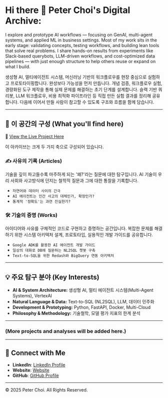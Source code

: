 # Hi there 👋 Peter Choi's Digital Archive:

I explore and prototype AI workflows — focusing on GenAI, multi-agent systems, and applied ML in business settings.
Most of my work sits in the early stage: validating concepts, testing workflows, and building lean tools that solve real problems.
I share hands-on results from experiments like Slack-based querybots, LLM-driven workflows, and cost-optimized data pipelines — 
with just enough structure to help others reuse or expand on what I build.

생성형 AI, 멀티에이전트 시스템, 머신러닝 기반의 워크플로우를
현장 중심으로 실험하고 프로토타이핑합니다.
완성보다 가능성을 먼저 만듭니다.
개념 검증, 워크플로우 실험, 경량화된 도구 제작을 통해
실제 문제를 해결하는 초기 단계를 설계합니다.
슬랙 기반 쿼리봇, LLM 워크플로우, 비용 최적화 파이프라인 등
직접 만든 실험 결과를 정리해 공유합니다.
다음에 이어서 만들 사람이 참고할 수 있도록
구조와 흐름을 함께 담습니다.

---

## 🧭 이 공간의 구성 (What you'll find here)
🔗 [View the Live Project Here](https://jae-choi.github.io/news/)  

이 아카이브는 크게 두 가지 축으로 구성되어 있습니다.

### ✍️ 사유의 기록 (Articles)

기술을 깊이 파고들수록 마주하게 되는 '왜?'라는 질문에 대한 탐구입니다. AI 기술이 우리 사회와 사고방식에 던지는 철학적 질문과 그에 대한 통찰을 기록합니다.

* `자연어와 데이터 사이의 간극`
* `AI 에이전트는 인간 사고의 대체인가, 확장인가?`
* `통계적 '정확도'는 과연 진실한가?`

### 🛠️ 기술의 증명 (Works)

아이디어와 사유를 구체적인 코드로 구현하고 증명하는 공간입니다. 복잡한 문제를 해결하기 위한 시스템 아키텍처 설계, 프로토타입, 실용적인 개발 가이드를 공유합니다.

* `Google ADK를 활용한 AI 에이전트 개발 가이드`
* `일상의 대화로 DB에 질문하는 NL2SQL 챗봇 구축`
* `Text-to-SQL을 위한 Redash와 BigQuery 연동 아키텍처`

---

## 💡 주요 탐구 분야 (Key Interests)

* **AI & System Architecture:** 생성형 AI, 멀티 에이전트 시스템(Multi-Agent Systems), VertexAI
* **Natural Language & Data:** Text-to-SQL (NL2SQL), LLM, 데이터 민주화
* **Development & Prototyping:** Python, FastAPI, Docker, Multi-Cloud
* **Philosophy & Methodology:** 기술철학, 모델 평가 지표의 한계 분석

---

### (More projects and analyses will be added here.)
---

## 🤝 Connect with Me

- **LinkedIn**: [LinkedIn Profile](https://www.linkedin.com/in/jaeeun-choi-a660b718b/)
- **Website**: [Website](https://jae-choi.github.io/news/)
- **GitHub**: [GitHub Profile](https://github.com/jae-choi)

---

© 2025 Peter Choi. All Rights Reserved.
